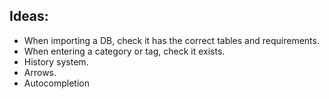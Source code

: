 ## Ideas:

- When importing a DB, check it has the correct tables and requirements.
- When entering a category or tag, check it exists.
- History system.
- Arrows.
- Autocompletion
